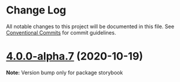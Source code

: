 # Change Log

All notable changes to this project will be documented in this file.
See [Conventional Commits](https://conventionalcommits.org) for commit guidelines.

# [4.0.0-alpha.7](https://github.com/DanailH/material-ui-x/compare/v4.0.0-alpha.6...v4.0.0-alpha.7) (2020-10-19)

**Note:** Version bump only for package storybook
